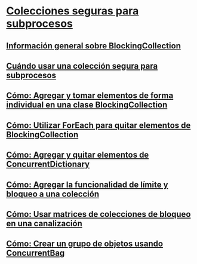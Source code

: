 # [Colecciones seguras para subprocesos](index.md)
## [Información general sobre BlockingCollection](blockingcollection-overview.md)
## [Cuándo usar una colección segura para subprocesos](when-to-use-a-thread-safe-collection.md)
## [Cómo: Agregar y tomar elementos de forma individual en una clase BlockingCollection](how-to-add-and-take-items.md)
## [Cómo: Utilizar ForEach para quitar elementos de BlockingCollection](how-to-use-foreach-to-remove.md)
## [Cómo: Agregar y quitar elementos de ConcurrentDictionary](how-to-add-and-remove-items.md)
## [Cómo: Agregar la funcionalidad de límite y bloqueo a una colección](how-to-add-bounding-and-blocking.md)
## [Cómo: Usar matrices de colecciones de bloqueo en una canalización](how-to-use-arrays-of-blockingcollections.md)
## [Cómo: Crear un grupo de objetos usando ConcurrentBag](how-to-create-an-object-pool.md)
